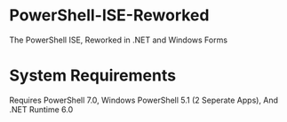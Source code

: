 # PowerShell-ISE-Reworked
The PowerShell ISE, Reworked in .NET and Windows Forms

# System Requirements
Requires PowerShell 7.0, Windows PowerShell 5.1 (2 Seperate Apps), And .NET Runtime 6.0
